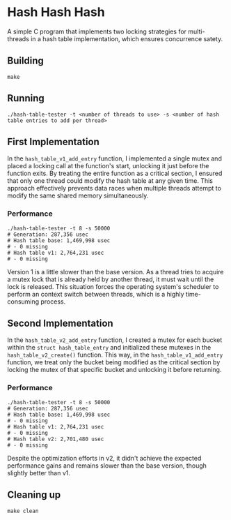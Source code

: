 # Hash Hash Hash

A simple C program that implements two locking strategies for multi-threads in a hash table implementation, which ensures concurrence satety.

## Building
```shell
make
```

## Running
```shell
./hash-table-tester -t <number of threads to use> -s <number of hash table entries to add per thread>
```

## First Implementation
In the `hash_table_v1_add_entry` function, I implemented a single mutex and placed a locking call at the function's start, unlocking it just before the function exits. By treating the entire function as a critical section, I ensured that only one thread could modify the hash table at any given time. This approach effectively prevents data races when multiple threads attempt to modify the same shared memory simultaneously.

### Performance
```shell
./hash-table-tester -t 8 -s 50000
# Generation: 287,356 usec
# Hash table base: 1,469,998 usec
# - 0 missing
# Hash table v1: 2,764,231 usec
# - 0 missing
```
Version 1 is a little slower than the base version. As a thread tries to acquire a mutex lock that is already held by another thread, it must wait until the lock is released. This situation forces the operating system's scheduler to perform an context switch between threads, which is a highly time-consuming process.

## Second Implementation
In the `hash_table_v2_add_entry` function, I created a mutex for each bucket within the `struct hash_table_entry` and initialized these mutexes in the `hash_table_v2_create()` function. This way, in the `hash_table_v1_add_entry` function, we treat only the bucket being modified as the critical section by locking the mutex of that specific bucket and unlocking it before returning.

### Performance
```shell
./hash-table-tester -t 8 -s 50000
# Generation: 287,356 usec
# Hash table base: 1,469,998 usec
# - 0 missing
# Hash table v1: 2,764,231 usec
# - 0 missing
# Hash table v2: 2,701,480 usec
# - 0 missing
```

Despite the optimization efforts in v2, it didn't achieve the expected performance gains and remains slower than the base version, though slightly better than v1.

## Cleaning up
```shell
make clean
```
